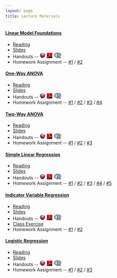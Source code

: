 ```yaml
---
layout: page
title: Lecture Materials
---
```


<div class="panel-group" id="accordion">
 
  <div class="panel panel-default">
    <div class="panel-heading">
      <h4 class="panel-title">
        <a data-toggle="collapse" data-parent="#accordion" href="#collapseLMF">Linear Model Foundations</a>
      </h4>
    </div>
    <div id="collapseLMF" class="panel-collapse collapse">
      <div class="panel-body">
      <ul>
        <li><a href="../book/1_Biometry.pdf" target="_blank">Reading</a></li>
        <li><a href="LMFoundations/PPT.pptx">Slides</a></li>
        <li>Handouts -- <a href="LMFoundations/RHO.html"><img src="../img/web.png"></a> <a href="LMFoundations/RHO.pdf"><img src="../img/pdf.png"></a> <a href="LMFoundations/RHO.R" target="_blank"><img src="../img/Rlogo.png"></a></li>
        <li>Homework Assignment -- <a href="LMFoundations/HW1.html">#1</a> / <a href="LMFoundations/HW2.html">#2</a></li>
      </ul>
      </div>
    </div>
  </div>
  
  <div class="panel panel-default">
    <div class="panel-heading">
      <h4 class="panel-title">
        <a data-toggle="collapse" data-parent="#accordion" href="#collapseAOV1">One-Way ANOVA</a>
      </h4>
    </div>
    <div id="collapseAOV1" class="panel-collapse collapse">
      <div class="panel-body">
      <ul>
        <li><a href="../book/2_Biometry.pdf" target="_blank">Reading</a></li>
        <li><a href="Anova-1Way/PPT.pptx">Slides</a></li>
        <li>Handouts -- <a href="Anova-1Way/RHO.html"><img src="../img/web.png"></a> <a href="Anova-1Way/RHO.pdf"><img src="../img/pdf.png"></a> <a href="Anova-1Way/RHO.R" target="_blank"><img src="../img/Rlogo.png"></a></li>
        <li>Homework Assignment -- <a href="Anova-1Way/HW1.html">#1</a> / <a href="Anova-1Way/HW2.html">#2</a> /  <a href="Anova-1Way/HW3.html">#3</a> / <a href="Anova-1Way/HW4.html">#4</a></li>
      </ul>
      </div>
    </div>
  </div>
  
  <div class="panel panel-default">
    <div class="panel-heading">
      <h4 class="panel-title">
        <a data-toggle="collapse" data-parent="#accordion" href="#collapseAOV2">Two-Way ANOVA</a>
      </h4>
    </div>
    <div id="collapseAOV2" class="panel-collapse collapse">
      <div class="panel-body">
      <ul>
        <li><a href="../book/3_Biometry.pdf" target="_blank">Reading</a></li>
        <li><a href="Anova-2Way/PPT.pptx">Slides</a></li>
        <li>Handouts -- <a href="Anova-2Way/RHO.html"><img src="../img/web.png"></a> <a href="Anova-2Way/RHO.pdf"><img src="../img/pdf.png"></a> <a href="Anova-2Way/RHO.R" target="_blank"><img src="../img/Rlogo.png"></a></li>
        <li>Homework Assignment -- <a href="Anova-2Way/HW1.html">#1</a> / <a href="Anova-2Way/HW2.html">#2</a> /  <a href="Anova-2Way/HW3.html">#3</a></li>
        </ul>
      </div>
    </div>
  </div>
  
  <div class="panel panel-default">
    <div class="panel-heading">
      <h4 class="panel-title">
        <a data-toggle="collapse" data-parent="#accordion" href="#collapseSLR">Simple Linear Regression</a>
      </h4>
    </div>
    <div id="collapseSLR" class="panel-collapse collapse">
      <div class="panel-body">
      <ul>
        <li><a href="../book/4_Biometry.pdf" target="_blank">Reading</a></li>
        <li><a href="SLRegression/PPT.pptx">Slides</a></li>
        <li>Handouts -- <a href="SLRegression/RHO.html"><img src="../img/web.png"></a> <a href="SLRegression/RHO.pdf"><img src="../img/pdf.png"></a> <a href="SLRegression/RHO.R" target="_blank"><img src="../img/Rlogo.png"></a></li>
        <li>Homework Assignment -- <a href="SLRegression/HW1.html">#1</a> / <a href="SLRegression/HW2.html">#2</a> / <a href="SLRegression/HW3.html">#3</a> / <a href="SLRegression/HW4.html">#4</a> / <a href="SLRegression/HW5.html">#5</a></li>
      </ul>
      </div>
    </div>
  </div>

  <div class="panel panel-default">
    <div class="panel-heading">
      <h4 class="panel-title">
        <a data-toggle="collapse" data-parent="#accordion" href="#collapseIVR">Indicator Variable Regression</a>
      </h4>
    </div>
    <div id="collapseIVR" class="panel-collapse collapse">
      <div class="panel-body">
      <ul>
        <li><a href="../book/5_Biometry.pdf" target="_blank">Reading</a></li>
        <li><a href="IVRegression/PPT.pptx">Slides</a></li>
        <li>Handouts -- <a href="IVRegression/RHO.html"><img src="../img/web.png"></a> <a href="IVRegression/RHO.pdf"><img src="../img/pdf.png"></a> <a href="IVRegression/RHO.R" target="_blank"><img src="../img/Rlogo.png"></a></li>
        <li><a href="IVRegression/CE1.html">Class Exercise</a></li>
        <li>Homework Assignment -- <a href="IVRegression/HW1.html">#1</a> / <a href="IVRegression/HW2.html">#2</a></li> 
      </ul>
      </div>
    </div>
  </div>
  
  <div class="panel panel-default">
    <div class="panel-heading">
      <h4 class="panel-title">
        <a data-toggle="collapse" data-parent="#accordion" href="#collapseLogisticR">Logistic Regression</a>
      </h4>
    </div>
    <div id="collapseLogisticR" class="panel-collapse collapse">
      <div class="panel-body">
      <ul>
        <li><a href="../book/6_Biometry.pdf" target="_blank">Reading</a></li>
        <li><a href="LogisticRegression/PPT.pptx">Slides</a></li>
        <li>Handouts -- <a href="LogisticRegression/RHO.html"><img src="../img/web.png"></a> <a href="LogisticRegression/RHO.pdf"><img src="../img/pdf.png"></a> <a href="LogisticRegression/RHO.R" target="_blank"><img src="../img/Rlogo.png"></a></li>
        <li>Homework Assignment -- <a href="LogisticRegression/HW1.html">#1</a> / <a href="LogisticRegression/HW2.html">#2</a> / <a href="LogisticRegression/HW3.html">#3</a></li> 
      </ul>
      </div>
    </div>
  </div>

</div> 
